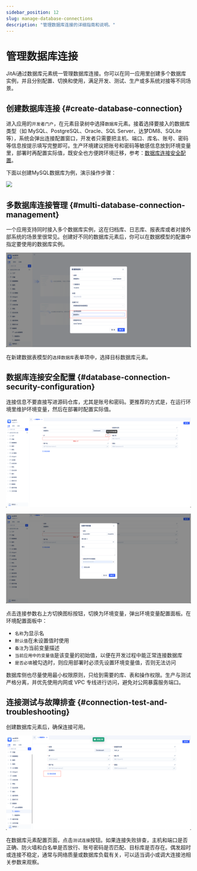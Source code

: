 ```yaml
---
sidebar_position: 12
slug: manage-database-connections
description: "管理数据库连接的详细指南和说明。"
---
```


# 管理数据库连接
JitAi通过数据库元素统一管理数据库连接。你可以在同一应用里创建多个数据库实例，并且分别配置、切换和使用，满足开发、测试、生产或多系统对接等不同场景。

## 创建数据库连接 {#create-database-connection}
进入应用的`开发者门户`，在元素目录树中选择`数据库`元素。接着选择要接入的数据库类型（如 MySQL、PostgreSQL、Oracle、SQL Server、达梦DM8、SQLite 等），系统会弹出连接配置窗口，开发者只需要把主机、端口、库名、账号、密码等信息按提示填写完整即可。生产环境建议把账号和密码等敏感信息放到环境变量里，部署时再配置实际值，既安全也方便跨环境迁移，参考：[数据库连接安全配置](#database-connection-security-configuration)。

下面以创建MySQL数据库为例，演示操作步骤：

![](./img/create-database-element.gif)

## 多数据库连接管理 {#multi-database-connection-management}
一个应用支持同时接入多个数据库实例，这在归档库、日志库、报表库或者对接外部系统的场景里很常见。创建好不同的数据库元素后，你可以在数据模型的配置中指定要使用的数据库实例。

![](./img/create-database-element-step-3-1.png)

在新建数据表模型的`选择数据库`表单项中，选择目标数据库元素。

## 数据库连接安全配置 {#database-connection-security-configuration}
连接信息不要直接写进源码仓库，尤其是账号和密码。更推荐的方式是，在运行环境里维护环境变量，然后在部署时配置实际值。

![定义环境变量](./img/define-environment-variables.png)

![创建环境变量](./img/create-environment-variables.png)

点击连接参数右上方切换图标按钮，切换为环境变量，弹出环境变量配置面板。在环境配置面板中：

- `名称`为显示名
- `默认值`在未设置值时使用
- `备注`为当前变量描述
- `当前应用中的变量值`是该变量的初始值，以便在开发过程中能正常连接数据库
- `是否必填`被勾选时，则应用部署时必须先设置环境变量值，否则无法访问

数据库侧也尽量使用最小权限原则，只给到需要的库、表和操作权限。生产与测试严格分离，并优先使用内网或 VPC 专线进行访问，避免对公网暴露服务端口。

## 连接测试与故障排查 {#connection-test-and-troubleshooting}
创建数据库元素后，确保连接可用。

![测试数据库连接](./img/test-database-connection.png)

在数据库元素配置页面，点击`测试连接`按钮。如果连接失败排查，主机和端口是否正确、防火墙和白名单是否放行、账号密码是否匹配、目标库是否存在。偶发超时或连接不稳定，通常与网络质量或数据库负载有关，可以适当调小或调大连接池相关参数来观察。


